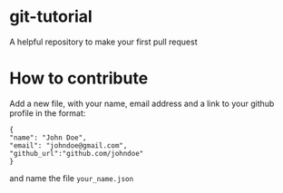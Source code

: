 # git-tutorial
A helpful repository to make your first pull request

# How to contribute 
Add a new file, with your name, email address and a link to your github profile in the format:
```
{
"name": "John Doe",
"email": "johndoe@gmail.com",
"github_url":"github.com/johndoe"
}
```
and name the file ```your_name.json```
